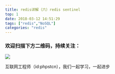 ```yaml
---
title: redis详解（六）redis sentinel
top: 1
date: 2018-03-12 14:51:29
tags: ["redis","NoSQL"]
categories: "redis"
---
```



### 欢迎扫描下方二维码，持续关注：
![](https://ww1.sinaimg.cn/large/a616b9a4gy1g4xzv954a4j20760763yo.jpg)

互联网工程师（id:phpstcn），我们一起学习，一起进步